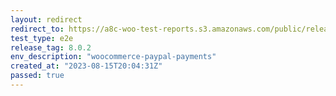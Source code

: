```yaml
---
layout: redirect
redirect_to: https://a8c-woo-test-reports.s3.amazonaws.com/public/release/8.0.2/woocommerce-paypal-payments/e2e/index.html
test_type: e2e
release_tag: 8.0.2
env_description: "woocommerce-paypal-payments"
created_at: "2023-08-15T20:04:31Z"
passed: true
---
```

